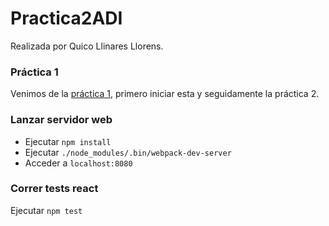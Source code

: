# Practica2ADI

Realizada por Quico Llinares Llorens.

### Práctica 1
Venimos de la [práctica 1](https://github.com/quico14/Practica1ADI), primero iniciar esta y seguidamente la práctica 2.
### Lanzar servidor web
* Ejecutar `npm install`
* Ejecutar `./node_modules/.bin/webpack-dev-server`
* Acceder a `localhost:8080`

### Correr tests react
Ejecutar `npm test`

